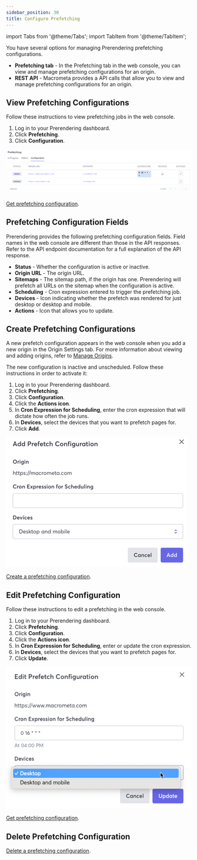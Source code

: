 ```yaml
---
sidebar_position: 30
title: Configure Prefetching
---
```

import Tabs from '@theme/Tabs';
import TabItem from '@theme/TabItem';

You have several options for managing Prerendering prefetching configurations.

- **Prefetching tab** - In the Prefetching tab in the web console, you can view and manage prefetching configurations for an origin.
- **REST API** - Macrometa provides a API calls that allow you to view and manage prefetching configurations for an origin.

## View Prefetching Configurations

<Tabs groupId="operating-systems">
<TabItem value="console" label="Web Console">

Follow these instructions to view prefetching jobs in the web console.

1. Log in to your Prerendering dashboard.
2. Click **Prefetching**.
3. Click **Configuration**.

![Prerendering Prefetching Configuration Tab](/static/img/prerendering/prefetching-configuration-tab.png)

</TabItem>
<TabItem value="api" label="REST API">

[Get prefetching configuration](https://www.macrometa.com/docs/apiPrerendering#/paths/api-prerender-v1-origins-origin--prefetch-configs/get).

</TabItem>
</Tabs>

## Prefetching Configuration Fields

Prerendering provides the following prefetching configuration fields. Field names in the web console are different than those in the API responses. Refer to the API endpoint documentation for a full explanation of the API response.

- **Status** - Whether the configuration is active or inactive.
- **Origin URL** - The origin URL.
- **Sitemaps** - The sitemap path, if the origin has one. Prerendering will prefetch all URLs on the sitemap when the configuration is active.
- **Scheduling** - Cron expression entered to trigger the prefetching job.
- **Devices** - Icon indicating whether the prefetch was rendered for just desktop or desktop and mobile.
- **Actions** - Icon that allows you to update.

## Create Prefetching Configurations

<Tabs groupId="operating-systems2">
<TabItem value="console" label="Web Console">

A new prefetch configuration appears in the web console when you add a new origin in the Origin Settings tab. For more information about viewing and adding origins, refer to [Manage Origins](../../../07-prerendering-management/manage-origins/).

The new configuration is inactive and unscheduled. Follow these instructions in order to activate it:

1. Log in to your Prerendering dashboard.
2. Click **Prefetching**.
3. Click **Configuration**.
4. Click the **Actions icon**.
5. In **Cron Expression for Scheduling**, enter the cron expression that will dictate how often the job runs.
6. In **Devices**, select the devices that you want to prefetch pages for.
7. Click **Add**.

![Prerendering Add Prefetching Configuration](/static/img/prerendering/add-prefetch-configuration.png)

</TabItem>
<TabItem value="api" label="REST API">

[Create a prefetching configuration](https://www.macrometa.com/docs/apiPrerendering#/paths/api-prerender-v1-origins-origin--prefetch-configs/post).

</TabItem>
</Tabs>

## Edit Prefetching Configuration

<Tabs groupId="operating-systems3">
<TabItem value="console" label="Web Console">

Follow these instructions to edit a prefetching in the web console.

1. Log in to your Prerendering dashboard.
2. Click **Prefetching**.
3. Click **Configuration**.
4. Click the **Actions icon**.
5. In **Cron Expression for Scheduling**, enter or update the cron expression.
6. In **Devices**, select the devices that you want to prefetch pages for.
7. Click **Update**.

![Prerendering Update Prefetching Configuration](/static/img/prerendering/update-prefetching-configuration.png)

</TabItem>
<TabItem value="api" label="REST API">

[Get prefetching configuration](https://www.macrometa.com/docs/apiPrerendering#/paths/api-prerender-v1-origins-origin--prefetch-configs/get).

</TabItem>
</Tabs>

## Delete Prefetching Configuration

[Delete a prefetching configuration](https://www.macrometa.com/docs/apiPrerendering#/paths/api-prerender-v1-origins-origin--prefetch-configs/delete).

